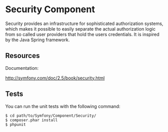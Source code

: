 Security Component
==================

Security provides an infrastructure for sophisticated authorization systems,
which makes it possible to easily separate the actual authorization logic from
so called user providers that hold the users credentials. It is inspired by
the Java Spring framework.

Resources
---------

Documentation:

http://symfony.com/doc/2.5/book/security.html

Tests
-----

You can run the unit tests with the following command:

    $ cd path/to/Symfony/Component/Security/
    $ composer.phar install
    $ phpunit
